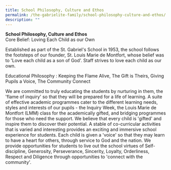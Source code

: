```yaml
---
title: School Philosophy, Culture and Ethos
permalink: /the-gabrielite-family/school-philosophy-culture-and-ethos/
description: ""
---
```

**School Philosophy, Culture and Ethos**    
Core Belief: Loving Each Child as our Own

  

Established as part of the St. Gabriel's School in 1953, the school follows the footsteps of our founder, St. Louis Marie de Montfort, whose belief was to 'Love each child as a son of God'. Staff strives to love each child as our own. 

  

Educational Philosophy : Keeping the Flame Alive, The Gift is Theirs, Giving Pupils a Voice, The Community Connect

  

We are committed to truly educating the students by nurturing in them, the 'flame of inquiry' so that they will be prepared for a life of learning. A suite of effective academic programmes cater to the different learning needs, styles and interests of our pupils - the Inquiry Week, the Louis Marie de Montfort (LMM) class for the academically gifted, and bridging programmes for those who need the support. We believe that every child is 'gifted' and inspire them to discover their potential. A stable of co-curricular activities that is varied and interesting provides an exciting and immersive school experience for students. Each child is given a 'voice' so that they may learn to have a heart for others, through service to God and the nation. We provide opportunities for students to live out the school virtues of Self-discipline, Generosity, Perseverance, Sincerity, Loyalty, Orderliness, Respect and Diligence through opportunities to 'connect with the community'.